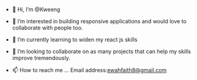 - 👋 Hi, I’m @Kweeng
- 👀 I’m interested in building responsive applications and would love to collaborate with people too.
- 🌱 I’m currently learning to widen my react js skills

- 💞️ I’m looking to collaborate on as many projects that can help my skills improve tremendously. 
- 📫 How to reach me ...
 Email address:ewahfaith8@gmail.com
<!---
Kweeng/Kweeng is a ✨ special ✨ repository because its `README.md` (this file) appears on your GitHub profile.
You can click the Preview link to take a look at your changes.
--->
